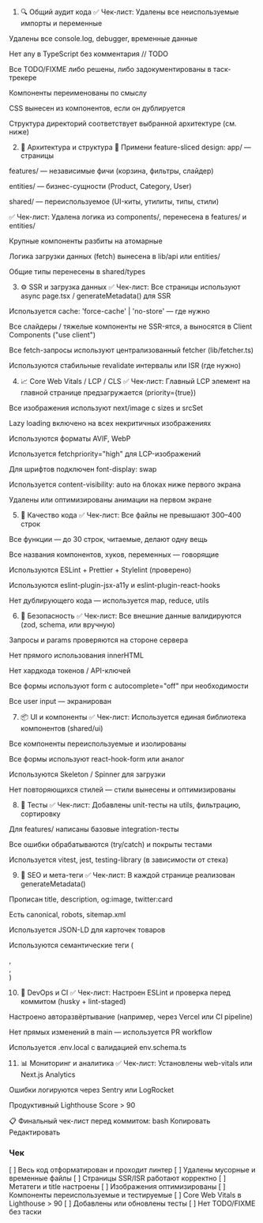 1. 🔍 Общий аудит кода
✅ Чек-лист:
 Удалены все неиспользуемые импорты и переменные

 Удалены все console.log, debugger, временные данные

 Нет any в TypeScript без комментария // TODO

 Все TODO/FIXME либо решены, либо задокументированы в таск-трекере

 Компоненты переименованы по смыслу

 CSS вынесен из компонентов, если он дублируется

 Структура директорий соответствует выбранной архитектуре (см. ниже)

2. 🧱 Архитектура и структура
📁 Примени feature-sliced design:
app/ — страницы

features/ — независимые фичи (корзина, фильтры, слайдер)

entities/ — бизнес-сущности (Product, Category, User)

shared/ — переиспользуемое (UI-киты, утилиты, типы, стили)

✅ Чек-лист:
 Удалена логика из components/, перенесена в features/ и entities/

 Крупные компоненты разбиты на атомарные

 Логика загрузки данных (fetch) вынесена в lib/api или entities/

 Общие типы перенесены в shared/types

3. ⚙️ SSR и загрузка данных
✅ Чек-лист:
 Все страницы используют async page.tsx / generateMetadata() для SSR

 Используется cache: 'force-cache' | 'no-store' — где нужно

 Все слайдеры / тяжелые компоненты не SSR-ятся, а выносятся в Client Components ("use client")

 Все fetch-запросы используют централизованный fetcher (lib/fetcher.ts)

 Используются стабильные revalidate интервалы или ISR (где нужно)

4. 📈 Core Web Vitals / LCP / CLS
✅ Чек-лист:
 Главный LCP элемент на главной странице предзагружается (priority={true})

 Все изображения используют next/image с sizes и srcSet

 Lazy loading включено на всех некритичных изображениях

 Используются форматы AVIF, WebP

 Используется fetchpriority="high" для LCP-изображений

 Для шрифтов подключен font-display: swap

 Используется content-visibility: auto на блоках ниже первого экрана

 Удалены или оптимизированы анимации на первом экране

5. 💅 Качество кода
✅ Чек-лист:
 Все файлы не превышают 300–400 строк

 Все функции — до 30 строк, читаемые, делают одну вещь

 Все названия компонентов, хуков, переменных — говорящие

 Используются ESLint + Prettier + Stylelint (проверено)

 Используются eslint-plugin-jsx-a11y и eslint-plugin-react-hooks

 Нет дублирующего кода — используется map, reduce, utils

6. 🔐 Безопасность
✅ Чек-лист:
 Все внешние данные валидируются (zod, schema, или вручную)

 Запросы и params проверяются на стороне сервера

 Нет прямого использования innerHTML

 Нет хардкода токенов / API-ключей

 Все формы используют form с autocomplete="off" при необходимости

 Все user input — экранирован

7. 📦 UI и компоненты
✅ Чек-лист:
 Используется единая библиотека компонентов (shared/ui)

 Все компоненты переиспользуемые и изолированы

 Все формы используют react-hook-form или аналог

 Используются Skeleton / Spinner для загрузки

 Нет повторяющихся стилей — стили вынесены и оптимизированы

8. 🧪 Тесты
✅ Чек-лист:
 Добавлены unit-тесты на utils, фильтрацию, сортировку

 Для features/ написаны базовые integration-тесты

 Все ошибки обрабатываются (try/catch) и покрыты тестами

 Используется vitest, jest, testing-library (в зависимости от стека)

9. 🧭 SEO и мета-теги
✅ Чек-лист:
 В каждой странице реализован generateMetadata()

 Прописан title, description, og:image, twitter:card

 Есть canonical, robots, sitemap.xml

 Используется JSON-LD для карточек товаров

 Используются семантические теги (<main>, <section>, <article>)

10. 🧩 DevOps и CI
✅ Чек-лист:
 Настроен ESLint и проверка перед коммитом (husky + lint-staged)

 Настроено авторазвёртывание (например, через Vercel или CI pipeline)

 Нет прямых изменений в main — используется PR workflow

 Используется .env.local с валидацией env.schema.ts

11. 📊 Мониторинг и аналитика
✅ Чек-лист:
 Установлены web-vitals или Next.js Analytics

 Ошибки логируются через Sentry или LogRocket

 Продуктивный Lighthouse Score > 90

📋 Финальный чек-лист перед коммитом:
bash
Копировать
Редактировать
# Чек
[ ] Весь код отформатирован и проходит линтер
[ ] Удалены мусорные и временные файлы
[ ] Страницы SSR/ISR работают корректно
[ ] Метатеги и title настроены
[ ] Изображения оптимизированы
[ ] Компоненты переиспользуемые и тестируемые
[ ] Core Web Vitals в Lighthouse > 90
[ ] Добавлены или обновлены тесты
[ ] Нет TODO/FIXME без таски